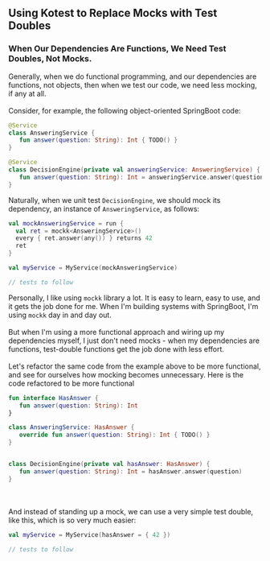 ## Using Kotest to Replace Mocks with Test Doubles

### When Our Dependencies Are Functions, We Need Test Doubles, Not Mocks.

Generally, when we do functional programming, and our dependencies are functions, not objects, then when we test our code, we need less mocking, if any at all.
<br/>
<br/>
Consider, for example, the following object-oriented SpringBoot code:

```kotlin
@Service
class AnsweringService {
   fun answer(question: String): Int { TODO() }
}

@Service
class DecisionEngine(private val answeringService: AnsweringService) {
   fun answer(question: String): Int = answeringService.answer(question)
}
```

Naturally, when we unit test `DecisionEngine`, we should mock its dependency, an instance of `AnsweringService`, as follows:

```kotlin
val mockAnsweringService = run {
  val ret = mockk<AnsweringService>()
  every { ret.answer(any()) } returns 42
  ret
}

val myService = MyService(mockAnsweringService)

// tests to follow
```

Personally, I like using `mockk` library a lot. It is easy to learn, easy to use, and it gets the job done for me. When I'm building systems with SpringBoot, I'm using `mockk` day in and day out.
<br/>
<br/>
But when I'm using a more functional approach and wiring up my dependencies myself, I just don't need mocks - when my dependencies are functions, test-double functions get the job done with less effort.
<br/>
<br/>
Let's refactor the same code from the example above to be more functional, and see for ourselves how mocking becomes unnecessary. Here is the code refactored to be more functional

```kotlin
fun interface HasAnswer {
   fun answer(question: String): Int
}

class AnsweringService: HasAnswer {
   override fun answer(question: String): Int { TODO() }
}


class DecisionEngine(private val hasAnswer: HasAnswer) {
   fun answer(question: String): Int = hasAnswer.answer(question)
}
```
<br/>
<br/>
 And instead of standing up a mock, we can use a very simple test double, like this, which is so very much easier:

```kotlin
val myService = MyService(hasAnswer = { 42 })

// tests to follow
```
